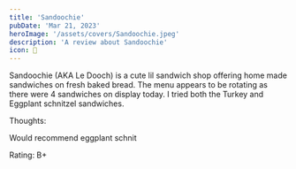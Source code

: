 ```yaml
---
title: 'Sandoochie'
pubDate: 'Mar 21, 2023'
heroImage: '/assets/covers/Sandoochie.jpeg'
description: 'A review about Sandoochie'
icon: 🥪
---
```


Sandoochie (AKA Le Dooch) is a cute lil sandwich shop offering home made sandwiches on fresh baked bread. The menu appears to be rotating as there were 4 sandwiches on display today. I tried both the Turkey and Eggplant schnitzel sandwiches.

Thoughts:

Would recommend eggplant schnit

Rating: B+
